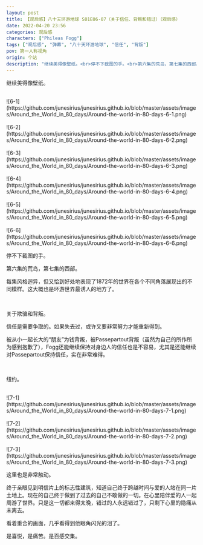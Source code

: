 ```yaml
---
layout: post
title: 【观后感】八十天环游地球 S01E06-07（关于信任、背叛和错过）（观后感）
date: 2022-04-20 23:56
categories: 观后感
characters: ["Phileas Fogg"]
tags: ["观后感", "弹幕", "八十天环游地球", "信任", "背叛"]
pov: 第一人称视角
origin: 个站
description: "继续美得像壁纸。<br>停不下截图的手。<br>第六集的荒岛，第七集的西部。<br>每集风格迥异，但又恰到好处地表现了1872年的世界在各个不同角落展现出的不同模样。这大概也是环游世界最诱人的地方了。"
---
```


继续美得像壁纸。

<br>
![6-1](https://github.com/junesirius/junesirius.github.io/blob/master/assets/images/Around_the_World_in_80_days/Around-the-world-in-80-days-6-1.png)
<br><br>
![6-2](https://github.com/junesirius/junesirius.github.io/blob/master/assets/images/Around_the_World_in_80_days/Around-the-world-in-80-days-6-2.png)
<br><br>
![6-3](https://github.com/junesirius/junesirius.github.io/blob/master/assets/images/Around_the_World_in_80_days/Around-the-world-in-80-days-6-3.png)
<br><br>
![6-4](https://github.com/junesirius/junesirius.github.io/blob/master/assets/images/Around_the_World_in_80_days/Around-the-world-in-80-days-6-4.png)
<br><br>
![6-5](https://github.com/junesirius/junesirius.github.io/blob/master/assets/images/Around_the_World_in_80_days/Around-the-world-in-80-days-6-5.png)
<br><br>
![6-6](https://github.com/junesirius/junesirius.github.io/blob/master/assets/images/Around_the_World_in_80_days/Around-the-world-in-80-days-6-6.png)
<br>

停不下截图的手。

第六集的荒岛，第七集的西部。

每集风格迥异，但又恰到好处地表现了1872年的世界在各个不同角落展现出的不同模样。这大概也是环游世界最诱人的地方了。

<br>

关于欺骗和背叛。

信任是需要争取的。如果失去过，或许又要非常努力才能重新得到。

被从小一起长大的“朋友”为钱背叛，被Passepartout背叛（虽然为自己的所作所为感到抱歉了），Fogg还能继续保持对身边人的信任也是不容易，尤其是还能继续对Passepartout保持信任，实在非常难得。

<br>

纽约。

<br>
![7-1](https://github.com/junesirius/junesirius.github.io/blob/master/assets/images/Around_the_World_in_80_days/Around-the-world-in-80-days-7-1.png)
<br><br>
![7-2](https://github.com/junesirius/junesirius.github.io/blob/master/assets/images/Around_the_World_in_80_days/Around-the-world-in-80-days-7-2.png)
<br><br>
![7-3](https://github.com/junesirius/junesirius.github.io/blob/master/assets/images/Around_the_World_in_80_days/Around-the-world-in-80-days-7-3.png)
<br>

这里也是非常触动。

终于亲眼见到明信片上的标志性建筑，知道自己终于跨越时间与爱的人站在同一片土地上。现在的自己终于做到了过去的自己不敢做的一切。在心里陪伴爱的人一起周游了世界。只是这一切都来得太晚，错过的人永远错过了，只剩下心里的隐痛从未离去。

看着重合的画面，几乎看得到他眼角闪光的泪了。

是喜悦，是痛苦。是百感交集。
